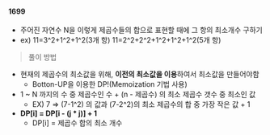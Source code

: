 #### 1699

 + 주어진 자연수 N을 이렇게 제곱수들의 합으로 표현할 때에 그 항의 최소개수 구하기
  + ex) 11=3^2+1^2+1^2(3개 항) 11=2^2+2^2+1^2+1^2+1^2(5개 항)
 
 > 풀이 방법
  + 현재의 제곱수의 최소값을 위해, **이전의 최소값을 이용**하여서 최소값을 만들어야함 
    + Botton-UP을 이용한 DP!(Memoization 기법 사용)
  + 1 ~ N 까지의 수 중 제곱수인 수 + (n - 제곱수) 의 최소 제곱수 갯수 중 최소인 값
    + EX) 7 => (7-1^2) 의 값과 (7-2^2)의 최소 제곱수의 합 중 가장 작은 값 + 1
  + **DP[i] = DP[i - (j * j)] + 1**
    + DP[i] = 제곱수 합의 최소 개수
 
